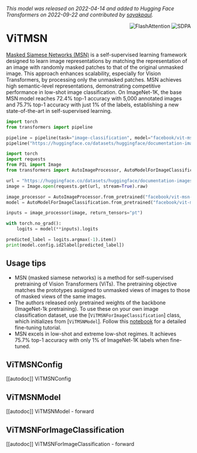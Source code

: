 <!--Copyright 2022 The HuggingFace Team. All rights reserved.

Licensed under the Apache License, Version 2.0 (the "License"); you may not use this file except in compliance with
the License. You may obtain a copy of the License at

http://www.apache.org/licenses/LICENSE-2.0

Unless required by applicable law or agreed to in writing, software distributed under the License is distributed on
an "AS IS" BASIS, WITHOUT WARRANTIES OR CONDITIONS OF ANY KIND, either express or implied. See the License for the
specific language governing permissions and limitations under the License.

⚠️ Note that this file is in Markdown but contain specific syntax for our doc-builder (similar to MDX) that may not be
rendered properly in your Markdown viewer.

-->
*This model was released on 2022-04-14 and added to Hugging Face Transformers on 2022-09-22 and contributed by [sayakpaul](https://huggingface.co/sayakpaul).*

<div style="float: right;">
    <div class="flex flex-wrap space-x-1">
        <img alt="FlashAttention" src="https://img.shields.io/badge/%E2%9A%A1%EF%B8%8E%20FlashAttention-eae0c8?style=flat">
        <img alt="SDPA" src="https://img.shields.io/badge/SDPA-DE3412?style=flat&logo=pytorch&logoColor=white">
    </div>
</div>

# ViTMSN

[Masked Siamese Networks (MSN)](https://huggingface.co/papers/2204.07141) is a self-supervised learning framework designed to learn image representations by matching the representation of an image with randomly masked patches to that of the original unmasked image. This approach enhances scalability, especially for Vision Transformers, by processing only the unmasked patches. MSN achieves high semantic-level representations, demonstrating competitive performance in low-shot image classification. On ImageNet-1K, the base MSN model reaches 72.4% top-1 accuracy with 5,000 annotated images and 75.7% top-1 accuracy with just 1% of the labels, establishing a new state-of-the-art in self-supervised learning.

<hfoptions id="usage">
<hfoption id="Pipeline">

```py
import torch
from transformers import pipeline

pipeline = pipeline(task="image-classification", model="facebook/vit-msn-small", dtype="auto")
pipeline("https://huggingface.co/datasets/huggingface/documentation-images/resolve/main/pipeline-cat-chonk.jpeg")
```

</hfoption>
<hfoption id="AutoModel">

```python
import torch
import requests
from PIL import Image
from transformers import AutoImageProcessor, AutoModelForImageClassification

url = "https://huggingface.co/datasets/huggingface/documentation-images/resolve/main/pipeline-cat-chonk.jpeg"
image = Image.open(requests.get(url, stream=True).raw)

image_processor = AutoImageProcessor.from_pretrained("facebook/vit-msn-small")
model = AutoModelForImageClassification.from_pretrained("facebook/vit-msn-small", dtype="auto")

inputs = image_processor(image, return_tensors="pt")

with torch.no_grad():
    logits = model(**inputs).logits

predicted_label = logits.argmax(-1).item()
print(model.config.id2label[predicted_label])
```

</hfoption>
</hfoptions>

## Usage tips

- MSN (masked siamese networks) is a method for self-supervised pretraining of Vision Transformers (ViTs). The pretraining objective matches the prototypes assigned to unmasked views of images to those of masked views of the same images.
- The authors released only pretrained weights of the backbone (ImageNet-1k pretraining). To use these on your own image classification dataset, use the [`ViTMSNForImageClassification`] class, which initializes from [`ViTMSNModel`]. Follow this [notebook](https://colab.research.google.com/github/huggingface/notebooks/blob/main/examples/image_classification.ipynb) for a detailed fine-tuning tutorial.
- MSN excels in low-shot and extreme low-shot regimes. It achieves 75.7% top-1 accuracy with only 1% of ImageNet-1K labels when fine-tuned.

## ViTMSNConfig

[[autodoc]] ViTMSNConfig

## ViTMSNModel

[[autodoc]] ViTMSNModel
    - forward

## ViTMSNForImageClassification

[[autodoc]] ViTMSNForImageClassification
    - forward

